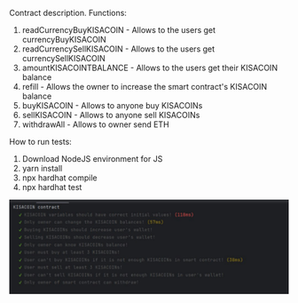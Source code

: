
Contract description. Functions:

1. readCurrencyBuyKISACOIN - Allows to the users get currencyBuyKISACOIN
2. readCurrencySellKISACOIN - Allows to the users get currencySellKISACOIN
3. amountKISACOINTBALANCE - Allows to the users get their KISACOIN balance
4. refill - Allows the owner to increase the smart contract's KISACOIN balance
5. buyKISACOIN - Allows to anyone buy KISACOINs
6. sellKISACOIN - Allows to anyone sell KISACOINs
7. withdrawAll - Allows to owner send ETH

How to run tests:

1. Download NodeJS environment for JS
2. yarn install
3. npx hardhat compile
4. npx hardhat test

![All tests are passed!](image.png)